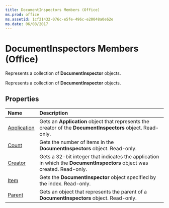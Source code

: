 ```yaml
---
title: DocumentInspectors Members (Office)
ms.prod: office
ms.assetid: 1cf21432-076c-e5fe-496c-e20048a0e62e
ms.date: 06/08/2017
---
```



# DocumentInspectors Members (Office)
Represents a collection of **DocumentInspector** objects.

Represents a collection of **DocumentInspector** objects.


## Properties



|**Name**|**Description**|
|:-----|:-----|
|[Application](documentinspectors-application-property-office.md)|Gets an **Application** object that represents the creator of the **DocumentInspectors** object. Read-only.|
|[Count](documentinspectors-count-property-office.md)|Gets the number of items in the **DocumentInspectors** object. Read-only.|
|[Creator](documentinspectors-creator-property-office.md)|Gets a 32-bit integer that indicates the application in which the **DocumentInspectors** object was created. Read-only.|
|[Item](documentinspectors-item-property-office.md)|Gets the **DocumentInspector** object specified by the index. Read-only.|
|[Parent](documentinspectors-parent-property-office.md)|Gets an object that represents the parent of a **DocumentInspectors** object. Read-only.|

